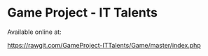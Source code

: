 # Game Project - IT Talents

Available online at:

https://rawgit.com/GameProject-ITTalents/Game/master/index.php
